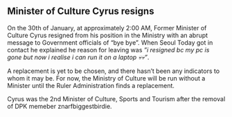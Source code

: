 ## Minister of Culture Cyrus resigns 

On the 30th of January, at approximately 2:00 AM, Former Minister of Culture Cyrus resigned from his position in the Ministry with an abrupt message to Government officials of “bye bye”. When Seoul Today got in contact he explained he reason for leaving was *”i resigned bc my pc is gone but now i realise i can run it on a laptop 💀💀”*. 

A replacement is yet to be chosen, and there hasn’t been any indicators to whom it may be. For now, the Ministry of Culture will be run without a Minister until the Ruler Administration finds a replacement.

Cyrus was the 2nd Minister of Culture, Sports and Tourism after the removal of DPK memeber znarfbiggestbirdie.
